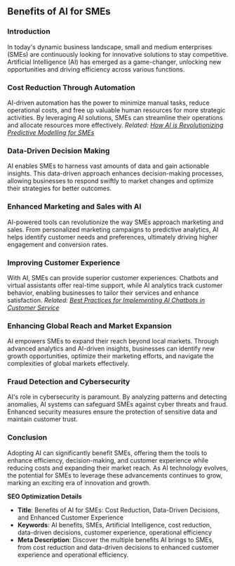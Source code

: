 ## Benefits of AI for SMEs

### Introduction
In today's dynamic business landscape, small and medium enterprises (SMEs) are continuously looking for innovative solutions to stay competitive. Artificial Intelligence (AI) has emerged as a game-changer, unlocking new opportunities and driving efficiency across various functions.

### Cost Reduction Through Automation
AI-driven automation has the power to minimize manual tasks, reduce operational costs, and free up valuable human resources for more strategic activities. By leveraging AI solutions, SMEs can streamline their operations and allocate resources more effectively. *Related: [How AI is Revolutionizing Predictive Modelling for SMEs](how_ai_is_revolutionizing_predictive_modelling_for_smes.md)*

### Data-Driven Decision Making
AI enables SMEs to harness vast amounts of data and gain actionable insights. This data-driven approach enhances decision-making processes, allowing businesses to respond swiftly to market changes and optimize their strategies for better outcomes.

### Enhanced Marketing and Sales with AI
AI-powered tools can revolutionize the way SMEs approach marketing and sales. From personalized marketing campaigns to predictive analytics, AI helps identify customer needs and preferences, ultimately driving higher engagement and conversion rates.

### Improving Customer Experience
With AI, SMEs can provide superior customer experiences. Chatbots and virtual assistants offer real-time support, while AI analytics track customer behavior, enabling businesses to tailor their services and enhance satisfaction. *Related: [Best Practices for Implementing AI Chatbots in Customer Service](best_practices_for_implementing_ai_chatbots_in_customer_service.md)*

### Enhancing Global Reach and Market Expansion
AI empowers SMEs to expand their reach beyond local markets. Through advanced analytics and AI-driven insights, businesses can identify new growth opportunities, optimize their marketing efforts, and navigate the complexities of global markets effectively.

### Fraud Detection and Cybersecurity
AI's role in cybersecurity is paramount. By analyzing patterns and detecting anomalies, AI systems can safeguard SMEs against cyber threats and fraud. Enhanced security measures ensure the protection of sensitive data and maintain customer trust.

### Conclusion
Adopting AI can significantly benefit SMEs, offering them the tools to enhance efficiency, decision-making, and customer experience while reducing costs and expanding their market reach. As AI technology evolves, the potential for SMEs to leverage these advancements continues to grow, marking an exciting era of innovation and growth.

**SEO Optimization Details**

- **Title**: Benefits of AI for SMEs: Cost Reduction, Data-Driven Decisions, and Enhanced Customer Experience
- **Keywords**: AI benefits, SMEs, Artificial Intelligence, cost reduction, data-driven decisions, customer experience, operational efficiency
- **Meta Description**: Discover the multiple benefits AI brings to SMEs, from cost reduction and data-driven decisions to enhanced customer experience and operational efficiency.